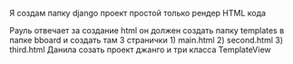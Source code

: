 Я создам папку django проект простой только рендер HTML кода

Рауль отвечает за создание html он должен создать папку templates в папке bboard и создать там 3 странички 1) main.html 2) second.html 3) third.html
Данила созать проект джанго и три класса TemplateView
